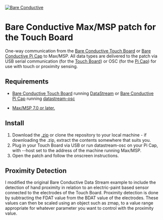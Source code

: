 [![Bare Conductive](http://bareconductive.com/assets/images/LOGO_256x106.png)](http://www.bareconductive.com/)

# Bare Conductive Max/MSP patch for the Touch Board

One-way communication from the [Bare Conductive Touch Board](http://www.bareconductive.com/shop/touch-board/) or [Bare Conductive Pi Cap](http://www.bareconductive.com/shop/pi-cap/) to Max/MSP. All data types are delivered to the patch via USB serial communication (for the [Touch Board](http://www.bareconductive.com/shop/touch-board/)) or OSC (for the [Pi Cap](http://www.bareconductive.com/shop/pi-cap/)) for use with touch or proximity sensing.

## Requirements
* [Bare Conductive Touch Board](http://www.bareconductive.com/shop/touch-board/) running [DataStream](https://github.com/BareConductive/mpr121/tree/public/MPR121/Examples/DataStream) or [Bare Conductive Pi Cap](http://www.bareconductive.com/shop/pi-cap/) running [datastream-osc](https://github.com/BareConductive/mpr121/tree/public/picap-datastream-osc-cpp)

* [Max/MSP 7.0 or later.](https://cycling74.com/downloads/)


## Install

1. Download the [.zip](https://github.com/BareConductive/Max-MSP-Touch-Board-communication/archive/public.zip) or clone the repository to your local machine - if downloading the .zip, extract the contents somewhere that suits you.
1. Plug in your Touch Board via USB or run datastream-osc on your Pi Cap, with --host set to the address of the machine running Max/MSP.
1. Open the patch and follow the onscreen instructions.


## Proximity Detection

I modified the original Bare Conductive Data Stream example to include the detection of hand 
proximity in relation to an electric-paint based sensor connected to the electrodes of the 
Touch Board. Proximity detection is done by subtracting the FDAT value from the BDAT value of the 
electrodes. These values can then be scaled using an object such as zmap, to a value range
appropriate for whatever parameter you want to control with the proximity value. 